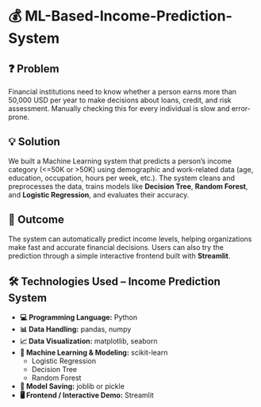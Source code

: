 # 💰 ML-Based-Income-Prediction-System

## ❓ Problem
Financial institutions need to know whether a person earns more than 50,000 USD per year to make decisions about loans, credit, and risk assessment. Manually checking this for every individual is slow and error-prone.

## 💡 Solution
We built a Machine Learning system that predicts a person’s income category (<=50K or >50K) using demographic and work-related data (age, education, occupation, hours per week, etc.). The system cleans and preprocesses the data, trains models like **Decision Tree**, **Random Forest**, and **Logistic Regression**, and evaluates their accuracy.

## 🎯 Outcome
The system can automatically predict income levels, helping organizations make fast and accurate financial decisions. Users can also try the prediction through a simple interactive frontend built with **Streamlit**.

##

## 🛠 Technologies Used – Income Prediction System

- **💻 Programming Language:** Python
- **📊 Data Handling:** pandas, numpy
- **📈 Data Visualization:** matplotlib, seaborn
- **🤖 Machine Learning & Modeling:** scikit-learn
  - Logistic Regression
  - Decision Tree
  - Random Forest
- **💾 Model Saving:** joblib or pickle
- **🖥 Frontend / Interactive Demo:** Streamlit

